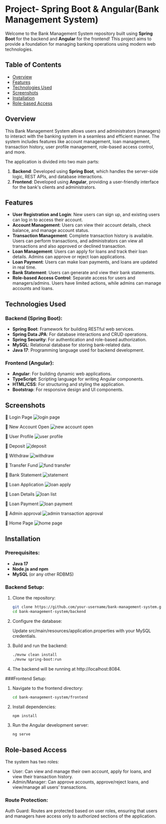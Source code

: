 # Project- Spring Boot & Angular(Bank Management System)

Welcome to the Bank Management System repository built using **Spring Boot** for the backend and **Angular** for the frontend! This project aims to provide a foundation for managing banking operations using modern web technologies.

## Table of Contents
- [Overview](#overview)
- [Features](#features)
- [Technologies Used](#technologies-used)
- [Screenshots](#screenshots)
- [Installation](#installation)
- [Role-based Access](#role-based-access)

## Overview

This Bank Management System allows users and administrators (managers) to interact with the banking system in a seamless and efficient manner. The system includes features like account management, loan management, transaction history, user profile management, role-based access control, and more.

The application is divided into two main parts:
1. **Backend**: Developed using **Spring Boot**, which handles the server-side logic, REST APIs, and database interactions.
2. **Frontend**: Developed using **Angular**, providing a user-friendly interface for the bank's clients and administrators.

## Features

- **User Registration and Login**: New users can sign up, and existing users can log in to access their account.
- **Account Management**: Users can view their account details, check balance, and manage account status.
- **Transaction Management**: Complete transaction history is available. Users can perform transactions, and administrators can view all transactions and also approved or declined transaction.
- **Loan Management**: Users can apply for loans and track their loan details. Admins can approve or reject loan applications.
- **Loan Payment**: Users can make loan payments, and loans are updated in real time.
- **Bank Statement**: Users can generate and view their bank statements.
- **Role-based Access Control**: Separate access for users and managers/admins. Users have limited actions, while admins can manage accounts and loans.

## Technologies Used

### Backend (Spring Boot):
- **Spring Boot**: Framework for building RESTful web services.
- **Spring Data JPA**: For database interactions and CRUD operations.
- **Spring Security**: For authentication and role-based authorization.
- **MySQL**: Relational database for storing bank-related data.
- **Java 17**: Programming language used for backend development.

### Frontend (Angular):
- **Angular**: For building dynamic web applications.
- **TypeScript**: Scripting language for writing Angular components.
- **HTML/CSS**: For structuring and styling the application.
- **Bootstrap**: For responsive design and UI components.

## Screenshots

📌 Login Page
![login page](https://github.com/user-attachments/assets/ed42ab1e-56d9-4fae-a46a-4e67ee007e4a)

📌 New Account Open
![new account open](https://github.com/user-attachments/assets/7b69a4c6-d923-484c-89f3-bde2d431b417)

📌 User Profile
![user profile](https://github.com/user-attachments/assets/c515420a-1c69-43a8-bc62-77c02e07dedf)

📌 Deposit
![deposit](https://github.com/user-attachments/assets/6ea3347e-c522-4d3a-9941-c37e90df96f2)

📌 Withdraw
![withdraw](https://github.com/user-attachments/assets/42f09759-1d97-4ad5-a55c-812adaed9878)

📌 Transfer Fund
![fund transfer](https://github.com/user-attachments/assets/ed9d5c22-7ba4-458d-a7d2-f5c9594e97ab)

📌 Bank Statement
![statement](https://github.com/user-attachments/assets/c043cc9a-b57f-472e-ae1c-1ee29ca6caed)

📌 Loan Application
![loan apply](https://github.com/user-attachments/assets/26a1cb4f-4988-46f0-bf65-a83979df6e86)

📌 Loan Details
![loan list](https://github.com/user-attachments/assets/cf36d67a-1b42-4c3d-90b1-19c209691dba)

📌 Loan Payment
![loan payment](https://github.com/user-attachments/assets/3380f7fd-3e66-4310-af51-51736ef31bc8)

📌 Admin approval
![admin transaction approval](https://github.com/user-attachments/assets/ad7ce935-3b5d-4024-9242-286a3f13002d)

📌 Home Page
![home page](https://github.com/user-attachments/assets/66aef4e1-ea28-429c-b8ad-eb77e613d0c2)

## Installation

### Prerequisites:
- **Java 17**
- **Node.js and npm**
- **MySQL** (or any other RDBMS)

### Backend Setup:
1. Clone the repository:
   ```bash
   git clone https://github.com/your-username/bank-management-system.git
   cd bank-management-system/backend

2. Configure the database:

   Update src/main/resources/application.properties with your MySQL credentials.

3. Build and run the backend:
   ```bash
   ./mvnw clean install
   ./mvnw spring-boot:run

4. The backend will be running at http://localhost:8084.

###Frontend Setup:
1. Navigate to the frontend directory:
   ```bash
   cd bank-management-system/frontend

2. Install dependencies:
   ```bash
   npm install

3. Run the Angular development server:
   ```bash
   ng serve

## Role-based Access
The system has two roles:

- User: Can view and manage their own account, apply for loans, and view their transaction history.
- Admin/Manager: Can approve accounts, approve/reject loans, and view/manage all users' transactions.

### Route Protection:
Auth Guard: Routes are protected based on user roles, ensuring that users and managers have access only to authorized sections of the application.
